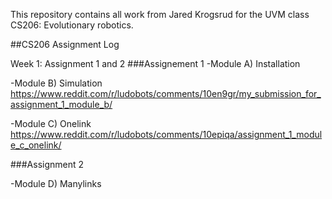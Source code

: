 This repository contains all work from Jared Krogsrud for the UVM class CS206: Evolutionary robotics.

##CS206 Assignment Log

Week 1: Assignment 1 and 2
###Assignement 1
-Module A) Installation

-Module B) Simulation
https://www.reddit.com/r/ludobots/comments/10en9gr/my_submission_for_assignment_1_module_b/

-Module C) Onelink
https://www.reddit.com/r/ludobots/comments/10epiqa/assignment_1_module_c_onelink/

###Assignment 2

-Module D) Manylinks